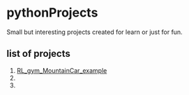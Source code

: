 # pythonProjects  
Small but interesting projects created for learn or just for fun.  
## list of projects  
1. [RL_gym_MountainCar_example]()
2. 
3. 
